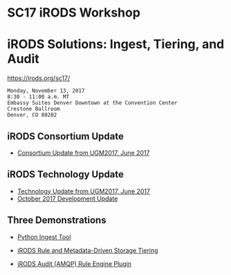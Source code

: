 # SC17 iRODS Workshop
# iRODS Solutions: Ingest, Tiering, and Audit

https://irods.org/sc17/

```
Monday, November 13, 2017 
8:30 - 11:00 a.m. MT 
Embassy Suites Denver Downtown at the Convention Center 
Crestone Ballroom 
Denver, CO 80202
```

## iRODS Consortium Update

 - [Consortium Update from UGM2017, June 2017](http://slides.com/irods/ugm2017-consortium-update#/)

## iRODS Technology Update

 - [Technology Update from UGM2017, June 2017](http://slides.com/irods/ugm2017-technology-update#/)
 - [October 2017 Development Update](https://irods.org/2017/10/irods-development-update-october-2017/)

## Three Demonstrations

- [Python Ingest Tool](ingest/)

- [iRODS Rule and Metadata-Driven Storage Tiering](tiering/)

- [iRODS Audit (AMQP) Rule Engine Plugin](audit/)
